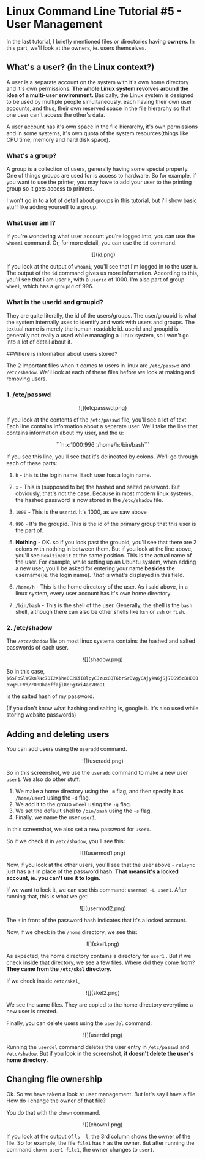 # Linux Command Line Tutorial #5 - User Management

In the last tutorial, I briefly mentioned files or directories having **owners**. In this part, we'll look at the owners, ie. users themselves. 

## What's a user? (in the Linux context?)

A user is a separate account on the system with it's own home directory and it's own permissions. **The whole Linux system revolves around the idea of a multi-user environment.** Basically, the Linux system is designed to be used by multiple people simultaneously, each having their own user accounts, and thus, their own reserved space in the file hierarchy so that one user can't access the other's data.

A user account has it's own space in the file hierarchy, it's own permissions and in some systems, it's own quota of the system resources(things like CPU time, memory and hard disk space). 

### What's a group?

A group is a collection of users, generally having some special property. One of things groups are used for is  access to hardware. So for example, if you want to use the printer, you may have to add your user to the printing group so it gets access to printers.

I won't go in to a lot of detail about groups in this tutorial, but i'll show basic stuff like adding yourself to a group.  

### What user am I?

If you're wondering what user account you're logged into, you can use the ```whoami``` command. Or, for more detail, you can use the ```id``` command. 

<center>![](id.png)

</center>

If you look at the output of ```whoami```, you'll see that i'm logged in to the user ```h```. The output of the ```id``` command gives us more information. According to this, you'll see that i am user ```h```, with a ```userid``` of 1000. I'm also part of group ```wheel```, which has a ```groupid``` of 996. 

### What is the userid and groupid?

They are quite literally, the id of the users/groups. The user/groupid is what the system internally uses to identify and work with users and groups. The textual name is merely the human-readable id. userid and groupid is generally not really a used while managing a Linux system, so i won't go into a lot of detail about it.

##Where is information about users stored?

The 2 important files when it comes to users in linux are ```/etc/passwd``` and ```/etc/shadow```. We'll look at each of these files before we look at making and removing users.

### 1. /etc/passwd

<center>![](etcpasswd.png)</center>

If you look at the contents of the ```/etc/passwd``` file, you'll see a lot of text. Each line contains information about a separate user. We'll take the line that contains information about my user, and the u:

<center>```h:x:1000:996::/home/h:/bin/bash```</center>

If you see this line, you'll see that it's delineated by colons. We'll go through each of these parts:

1. ```h``` - this is the login name. Each user has a login name. 

2. ```x``` - This is (supposed to be) the hashed and salted password. But obviously, that's not the case. Because in most modern linux systems, the hashed password is now stored in the ```/etc/shadow``` file. 

3. ```1000``` - This is the ```userid```. It's 1000, as we saw above

4. ```996``` - It's the groupid. This is the id of the primary group that this user is the part of. 

5. **Nothing** - OK. so if you look past the groupid, you'll see that there are 2 colons with nothing in between them. But if you look at the line above, you'll see ```RealtimeKit``` at the same position. This is the actual name of the user. For example, while setting up an Ubuntu system, when adding a new user, you'll be asked for entering your name **besides** the username(ie. the login name). *That* is what's displayed in this field. 

6. ```/home/h``` - This is the home directory of the user. As i said above, in a linux system, every user account has it's own home directory. 

7. ```/bin/bash``` - This is the shell of the user. Generally, the shell is the ```bash``` shell, although there can also be other shells like ```ksh``` or ```zsh``` or ```fish```.


### 2. /etc/shadow

The ```/etc/shadow``` file on most linux systems contains the hashed and salted passwords of each user. 

<center>![](shadow.png)</center>

So in this case, ```$6$FpSlWGknRNc7DI2X$he0C2XiI8lpyCJzuxGQT6brSrDVgyCAjykW6jSj7DG95cDHDO0oxqM.FVd/rORDha6ffajl8oFg3Wi4aeVHoO1```

is the salted hash of my password. 

(If you don't know what hashing and salting is, google it. It's also used while storing website passwords)

## Adding and deleting users

You can add users using the ```useradd``` command.

<center>![](useradd.png)</center>

So in this screenshot, we use the ```useradd``` command to make a new user ```user1```. We also do other stuff:

1. We make a home directory using the ```-m``` flag, and then specify it as ```/home/user1``` using the ```-d``` flag. 
2. We add it to the group ```wheel``` using the ```-g``` flag. 
3. We set the default shell to ```/bin/bash``` using the ```-s``` flag. 
4. Finally, we name the user ```user1```.

In this screenshot, we also set a new password for ```user1```. 

So if we check it in ```/etc/shadow```, you'll see this:

<center>![](usermod1.png)</center>

Now, if you look at the other users, you'll see that the user above - ```rslsync``` just has a ```!``` in place of the password hash. **That means it's a locked account, ie. you can't use it to login.**

If we want to lock it, we can use this command:  ```usermod -L user1```. After running that, this is what we get:

<center>![](usermod2.png)</center>

The ```!``` in front of the password hash indicates that it's a locked account. 

Now, if we check in the ```/home``` directory, we see this:

<center>![](skel1.png)</center>

As expected, the home directory contains a directory for ```user1``` . But if we check inside that directory, we see a few files. Where did they come from? **They came from the ```/etc/skel``` directory.**

If we check inside ```/etc/skel```,

<center>![](skel2.png)</center>

We see the same files. They are copied to the home directory everytime a new user is created.

Finally, you can delete users using the ```userdel``` command:

<center>![](userdel.png)</center>

Running the ```userdel``` command deletes the user entry in ```/etc/passwd``` and ```/etc/shadow```. But if you look in the screenshot, **it doesn't delete the user's home directory.**

## Changing file ownership

Ok. So we have taken a look at user management. But let's say I have a file. How do i change the owner of that file?

You do that with the ```chown``` command. 

<center>![](chown1.png)</center>

If you look at the output of  ```ls -l```, the 3rd column shows the owner of the file. So for example, the file ```file1``` has ```h``` as the owner. But after running the command ```chown user1 file1```, the owner changes to ```user1```. 
